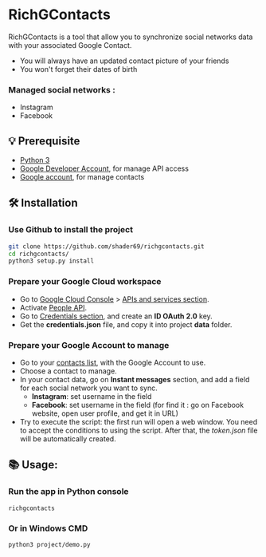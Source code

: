 # RichGContacts
RichGContacts is a tool that allow you to synchronize social networks data with your associated Google Contact.
- You will always have an updated contact picture of your friends
- You won't forget their dates of birth

### Managed social networks :
- Instagram
- Facebook

## 💡 Prerequisite
- [Python 3](https://www.python.org/downloads/release/python-370/)
- [Google Developer Account](https://console.cloud.google.com/), for manage API access
- [Google account](https://myaccount.google.com/), for manage contacts

## 🛠️ Installation
### Use Github to install the project

```bash
git clone https://github.com/shader69/richgcontacts.git
cd richgcontacts/
python3 setup.py install
```

### Prepare your Google Cloud workspace
- Go to [Google Cloud Console](https://console.cloud.google.com/) > [APIs and services section](https://console.cloud.google.com/apis/dashboard).
- Activate [People API](https://console.cloud.google.com/apis/api/people.googleapis.com/).
- Go to [Credentials section](https://console.cloud.google.com/apis/credentials), and create an **ID OAuth 2.0** key.
- Get the **credentials.json** file, and copy it into project **data** folder.

### Prepare your Google Account to manage
- Go to your [contacts list](https://contacts.google.com/), with the Google Account to use.
- Choose a contact to manage.
- In your contact data, go on **Instant messages** section, and add a field for each social network you want to sync.
  - **Instagram**: set username in the field
  - **Facebook**: set username in the field (for find it : go on Facebook website, open user profile, and get it in URL)
- Try to execute the script: the first run will open a web window. You need to accept the conditions to using the script. After that, the _token.json_ file will be automatically created.

## 📚 Usage:

### Run the app in Python console
```
richgcontacts
```

### Or in Windows CMD
```
python3 project/demo.py
```